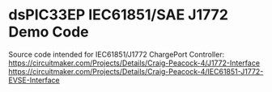 # dsPIC33EP IEC61851/SAE J1772 Demo Code

Source code intended for IEC61851/J1772 ChargePort Controller:
https://circuitmaker.com/Projects/Details/Craig-Peacock-4/J1772-Interface
https://circuitmaker.com/Projects/Details/Craig-Peacock-4/IEC61851-J1772-EVSE-Interface